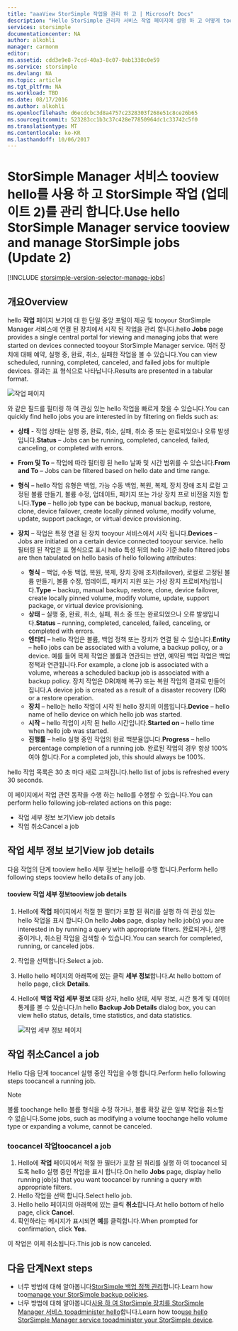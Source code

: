 ```yaml
---
title: "aaaView StorSimple 작업을 관리 하 고 | Microsoft Docs"
description: "Hello StorSimple 관리자 서비스 작업 페이지에 설명 하 고 어떻게 toouse 것 tootrack 최근, 현재 및 예약 된 백업 작업입니다."
services: storsimple
documentationcenter: NA
author: alkohli
manager: carmonm
editor: 
ms.assetid: cdd3e9e8-7ccd-40a3-8c07-0ab1338c0e59
ms.service: storsimple
ms.devlang: NA
ms.topic: article
ms.tgt_pltfrm: NA
ms.workload: TBD
ms.date: 08/17/2016
ms.author: alkohli
ms.openlocfilehash: d6ecdcbc3d8a4757c2328303f268e51c8ce26b65
ms.sourcegitcommit: 523283cc1b3c37c428e77850964dc1c33742c5f0
ms.translationtype: MT
ms.contentlocale: ko-KR
ms.lasthandoff: 10/06/2017
---
```

# <a name="use-hello-storsimple-manager-service-tooview-and-manage-storsimple-jobs-update-2"></a><span data-ttu-id="42690-103">StorSimple Manager 서비스 tooview hello를 사용 하 고 StorSimple 작업 (업데이트 2)를 관리 합니다.</span><span class="sxs-lookup"><span data-stu-id="42690-103">Use hello StorSimple Manager service tooview and manage StorSimple jobs (Update 2)</span></span>
[!INCLUDE [storsimple-version-selector-manage-jobs](../../includes/storsimple-version-selector-manage-jobs.md)]

## <a name="overview"></a><span data-ttu-id="42690-104">개요</span><span class="sxs-lookup"><span data-stu-id="42690-104">Overview</span></span>
<span data-ttu-id="42690-105">hello **작업** 페이지 보기에 대 한 단일 중앙 포털이 제공 및 tooyour StorSimple Manager 서비스에 연결 된 장치에서 시작 된 작업을 관리 합니다.</span><span class="sxs-lookup"><span data-stu-id="42690-105">hello **Jobs** page provides a single central portal for viewing and managing jobs that were started on devices connected tooyour StorSimple Manager service.</span></span> <span data-ttu-id="42690-106">여러 장치에 대해 예약, 실행 중, 완료, 취소, 실패한 작업을 볼 수 있습니다.</span><span class="sxs-lookup"><span data-stu-id="42690-106">You can view scheduled, running, completed, canceled, and failed jobs for multiple devices.</span></span> <span data-ttu-id="42690-107">결과는 표 형식으로 나타납니다.</span><span class="sxs-lookup"><span data-stu-id="42690-107">Results are presented in a tabular format.</span></span> 

![작업 페이지](./media/storsimple-manage-jobs-u2/jobs.png)

<span data-ttu-id="42690-109">와 같은 필드를 필터링 하 여 관심 있는 hello 작업을 빠르게 찾을 수 있습니다.</span><span class="sxs-lookup"><span data-stu-id="42690-109">You can quickly find hello jobs you are interested in by filtering on fields such as:</span></span>

* <span data-ttu-id="42690-110">**상태** - 작업 상태는 실행 중, 완료, 취소, 실패, 취소 중 또는 완료되었으나 오류 발생입니다.</span><span class="sxs-lookup"><span data-stu-id="42690-110">**Status** – Jobs can be running, completed, canceled, failed, canceling, or completed with errors.</span></span>
* <span data-ttu-id="42690-111">**From 및 To** – 작업에 따라 필터링 된 hello 날짜 및 시간 범위를 수 있습니다.</span><span class="sxs-lookup"><span data-stu-id="42690-111">**From and To** – Jobs can be filtered based on hello date and time range.</span></span>
* <span data-ttu-id="42690-112">**형식** – hello 작업 유형은 백업, 가능 수동 백업, 복원, 복제, 장치 장애 조치 로컬 고정된 볼륨 만들기, 볼륨 수정, 업데이트, 패키지 또는 가상 장치 프로 비전을 지원 합니다.</span><span class="sxs-lookup"><span data-stu-id="42690-112">**Type** – hello job type can be backup, manual backup, restore, clone, device failover, create locally pinned volume, modify volume, update, support package, or virtual device provisioning.</span></span>
* <span data-ttu-id="42690-113">**장치** – 작업은 특정 연결 된 장치 tooyour 서비스에서 시작 됩니다.</span><span class="sxs-lookup"><span data-stu-id="42690-113">**Devices** – Jobs are initiated on a certain device connected tooyour service.</span></span>
  <span data-ttu-id="42690-114">hello 필터링 된 작업은 표 형식으로 표시 hello 특성 뒤의 hello 기준:</span><span class="sxs-lookup"><span data-stu-id="42690-114">hello filtered jobs are then tabulated on hello basis of hello following attributes:</span></span>
  
  * <span data-ttu-id="42690-115">**형식** – 백업, 수동 백업, 복원, 복제, 장치 장애 조치(failover), 로컬로 고정된 볼륨 만들기, 볼륨 수정, 업데이트, 패키지 지원 또는 가상 장치 프로비저닝입니다.</span><span class="sxs-lookup"><span data-stu-id="42690-115">**Type** – backup, manual backup, restore, clone, device failover, create locally pinned volume, modify volume, update, support package, or virtual device provisioning.</span></span>
  * <span data-ttu-id="42690-116">**상태** – 실행 중, 완료, 취소, 실패, 취소 중 또는 완료되었으나 오류 발생입니다.</span><span class="sxs-lookup"><span data-stu-id="42690-116">**Status** – running, completed, canceled, failed, canceling, or completed with errors.</span></span>
  * <span data-ttu-id="42690-117">**엔터티** – hello 작업은 볼륨, 백업 정책 또는 장치가 연결 될 수 있습니다.</span><span class="sxs-lookup"><span data-stu-id="42690-117">**Entity** – hello jobs can be associated with a volume, a backup policy, or a device.</span></span> <span data-ttu-id="42690-118">예를 들어 복제 작업은 볼륨과 연관되는 반면, 예약된 백업 작업은 백업 정책과 연관됩니다.</span><span class="sxs-lookup"><span data-stu-id="42690-118">For example, a clone job is associated with a volume, whereas a scheduled backup job is associated with a backup policy.</span></span> <span data-ttu-id="42690-119">장치 작업은 DR(재해 복구) 또는 복원 작업의 결과로 만들어집니다.</span><span class="sxs-lookup"><span data-stu-id="42690-119">A device job is created as a result of a disaster recovery (DR) or a restore operation.</span></span>
  * <span data-ttu-id="42690-120">**장치** – hello는 hello 작업이 시작 된 hello 장치의 이름입니다.</span><span class="sxs-lookup"><span data-stu-id="42690-120">**Device** – hello name of hello device on which hello job was started.</span></span>
  * <span data-ttu-id="42690-121">**시작** – hello 작업이 시작 된 hello 시간입니다.</span><span class="sxs-lookup"><span data-stu-id="42690-121">**Started on** – hello time when hello job was started.</span></span>
  * <span data-ttu-id="42690-122">**진행률** – hello 실행 중인 작업의 완료 백분율입니다.</span><span class="sxs-lookup"><span data-stu-id="42690-122">**Progress** – hello percentage completion of a running job.</span></span> <span data-ttu-id="42690-123">완료된 작업의 경우 항상 100%여야 합니다.</span><span class="sxs-lookup"><span data-stu-id="42690-123">For a completed job, this should always be 100%.</span></span>

<span data-ttu-id="42690-124">hello 작업 목록은 30 초 마다 새로 고쳐집니다.</span><span class="sxs-lookup"><span data-stu-id="42690-124">hello list of jobs is refreshed every 30 seconds.</span></span>

<span data-ttu-id="42690-125">이 페이지에서 작업 관련 동작을 수행 하는 hello를 수행할 수 있습니다.</span><span class="sxs-lookup"><span data-stu-id="42690-125">You can perform hello following job-related actions on this page:</span></span>

* <span data-ttu-id="42690-126">작업 세부 정보 보기</span><span class="sxs-lookup"><span data-stu-id="42690-126">View job details</span></span>
* <span data-ttu-id="42690-127">작업 취소</span><span class="sxs-lookup"><span data-stu-id="42690-127">Cancel a job</span></span>

## <a name="view-job-details"></a><span data-ttu-id="42690-128">작업 세부 정보 보기</span><span class="sxs-lookup"><span data-stu-id="42690-128">View job details</span></span>
<span data-ttu-id="42690-129">다음 작업의 단계 tooview hello 세부 정보는 hello를 수행 합니다.</span><span class="sxs-lookup"><span data-stu-id="42690-129">Perform hello following steps tooview hello details of any job.</span></span>

#### <a name="tooview-job-details"></a><span data-ttu-id="42690-130">tooview 작업 세부 정보</span><span class="sxs-lookup"><span data-stu-id="42690-130">tooview job details</span></span>
1. <span data-ttu-id="42690-131">Hello에 **작업** 페이지에서 적절 한 필터가 포함 된 쿼리를 실행 하 여 관심 있는 hello 작업을 표시 합니다.</span><span class="sxs-lookup"><span data-stu-id="42690-131">On hello **Jobs** page, display hello job(s) you are interested in by running a query with appropriate filters.</span></span> <span data-ttu-id="42690-132">완료되거나, 실행 중이거나, 취소된 작업을 검색할 수 있습니다.</span><span class="sxs-lookup"><span data-stu-id="42690-132">You can search for completed, running, or canceled jobs.</span></span>
2. <span data-ttu-id="42690-133">작업을 선택합니다.</span><span class="sxs-lookup"><span data-stu-id="42690-133">Select a job.</span></span>
3. <span data-ttu-id="42690-134">Hello hello 페이지의 아래쪽에 있는 클릭 **세부 정보**합니다.</span><span class="sxs-lookup"><span data-stu-id="42690-134">At hello bottom of hello page, click **Details**.</span></span>
4. <span data-ttu-id="42690-135">Hello에 **백업 작업 세부 정보** 대화 상자, hello 상태, 세부 정보, 시간 통계 및 데이터 통계를 볼 수 있습니다.</span><span class="sxs-lookup"><span data-stu-id="42690-135">In hello **Backup Job Details** dialog box, you can view hello status, details, time statistics, and data statistics.</span></span>
   
    ![작업 세부 정보 페이지](./media/storsimple-manage-jobs-u2/JobDetails.png)

## <a name="cancel-a-job"></a><span data-ttu-id="42690-137">작업 취소</span><span class="sxs-lookup"><span data-stu-id="42690-137">Cancel a job</span></span>
<span data-ttu-id="42690-138">Hello 다음 단계 toocancel 실행 중인 작업을 수행 합니다.</span><span class="sxs-lookup"><span data-stu-id="42690-138">Perform hello following steps toocancel a running job.</span></span>

> [!NOTE]
> <span data-ttu-id="42690-139">볼륨 toochange hello 볼륨 형식을 수정 하거나, 볼륨 확장 같은 일부 작업을 취소할 수 없습니다.</span><span class="sxs-lookup"><span data-stu-id="42690-139">Some jobs, such as modifying a volume toochange hello volume type or expanding a volume, cannot be canceled.</span></span>
> 
> 

### <a name="toocancel-a-job"></a><span data-ttu-id="42690-140">toocancel 작업</span><span class="sxs-lookup"><span data-stu-id="42690-140">toocancel a job</span></span>
1. <span data-ttu-id="42690-141">Hello에 **작업** 페이지에서 적절 한 필터가 포함 된 쿼리를 실행 하 여 toocancel 되도록 hello 실행 중인 작업을 표시 합니다.</span><span class="sxs-lookup"><span data-stu-id="42690-141">On hello **Jobs** page, display hello running job(s) that you want toocancel by running a query with appropriate filters.</span></span>
2. <span data-ttu-id="42690-142">Hello 작업을 선택 합니다.</span><span class="sxs-lookup"><span data-stu-id="42690-142">Select hello job.</span></span>
3. <span data-ttu-id="42690-143">Hello hello 페이지의 아래쪽에 있는 클릭 **취소**합니다.</span><span class="sxs-lookup"><span data-stu-id="42690-143">At hello bottom of hello page, click **Cancel**.</span></span>
4. <span data-ttu-id="42690-144">확인하라는 메시지가 표시되면 **예**를 클릭합니다.</span><span class="sxs-lookup"><span data-stu-id="42690-144">When prompted for confirmation, click **Yes**.</span></span>

<span data-ttu-id="42690-145">이 작업은 이제 취소됩니다.</span><span class="sxs-lookup"><span data-stu-id="42690-145">This job is now canceled.</span></span>

## <a name="next-steps"></a><span data-ttu-id="42690-146">다음 단계</span><span class="sxs-lookup"><span data-stu-id="42690-146">Next steps</span></span>
* <span data-ttu-id="42690-147">너무 방법에 대해 알아봅니다[StorSimple 백업 정책 관리](storsimple-manage-backup-policies.md)합니다.</span><span class="sxs-lookup"><span data-stu-id="42690-147">Learn how too[manage your StorSimple backup policies](storsimple-manage-backup-policies.md).</span></span>
* <span data-ttu-id="42690-148">너무 방법에 대해 알아봅니다[사용 하 여 StorSimple 장치를 StorSimple Manager 서비스 tooadminister hello](storsimple-manager-service-administration.md)합니다.</span><span class="sxs-lookup"><span data-stu-id="42690-148">Learn how too[use hello StorSimple Manager service tooadminister your StorSimple device](storsimple-manager-service-administration.md).</span></span>

